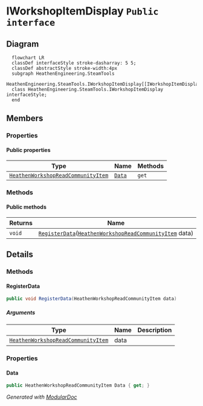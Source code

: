 # IWorkshopItemDisplay `Public interface`

## Diagram
```mermaid
  flowchart LR
  classDef interfaceStyle stroke-dasharray: 5 5;
  classDef abstractStyle stroke-width:4px
  subgraph HeathenEngineering.SteamTools
  HeathenEngineering.SteamTools.IWorkshopItemDisplay[[IWorkshopItemDisplay]]
  class HeathenEngineering.SteamTools.IWorkshopItemDisplay interfaceStyle;
  end
```

## Members
### Properties
#### Public  properties
| Type | Name | Methods |
| --- | --- | --- |
| [`HeathenWorkshopReadCommunityItem`](./heathenengineeringsteamtools-HeathenWorkshopReadCommunityItem) | [`Data`](#data) | `get` |

### Methods
#### Public  methods
| Returns | Name |
| --- | --- |
| `void` | [`RegisterData`](#registerdata)([`HeathenWorkshopReadCommunityItem`](./heathenengineeringsteamtools-HeathenWorkshopReadCommunityItem) data) |

## Details
### Methods
#### RegisterData
```csharp
public void RegisterData(HeathenWorkshopReadCommunityItem data)
```
##### Arguments
| Type | Name | Description |
| --- | --- | --- |
| [`HeathenWorkshopReadCommunityItem`](./heathenengineeringsteamtools-HeathenWorkshopReadCommunityItem) | data |   |

### Properties
#### Data
```csharp
public HeathenWorkshopReadCommunityItem Data { get; }
```

*Generated with* [*ModularDoc*](https://github.com/hailstorm75/ModularDoc)
